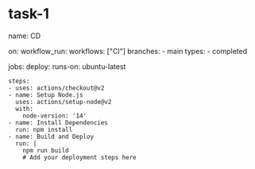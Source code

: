 # task-1
name: CD

on:
  workflow_run:
    workflows: ["CI"]
    branches:
      - main
    types:
      - completed

jobs:
  deploy:
    runs-on: ubuntu-latest

    steps:
    - uses: actions/checkout@v2
    - name: Setup Node.js
      uses: actions/setup-node@v2
      with:
        node-version: '14'
    - name: Install Dependencies
      run: npm install
    - name: Build and Deploy
      run: |
        npm run build
        # Add your deployment steps here
